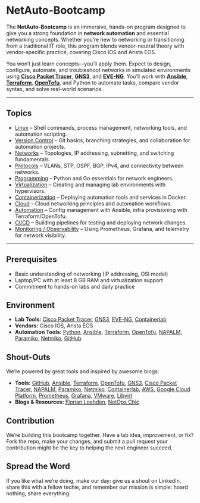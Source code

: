# NetAuto-Bootcamp

The **NetAuto-Bootcamp** is an immersive, hands-on program designed to give you a strong foundation in **network automation** and essential networking concepts. Whether you’re new to networking or transitioning from a traditional IT role, this program blends vendor-neutral theory with vendor-specific practice, covering Cisco IOS and Arista EOS.

You won’t just learn concepts—you’ll apply them. Expect to design, configure, automate, and troubleshoot networks in simulated environments using **[Cisco Packet Tracer](https://www.netacad.com/courses/packet-tracer)**, **[GNS3](https://www.gns3.com/)**, and **[EVE-NG](https://www.eve-ng.net/)**. You’ll work with **[Ansible](https://www.ansible.com/)**, **[Terraform](https://www.terraform.io/)**, **[OpenTofu](https://opentofu.org/)**, and Python to automate tasks, compare vendor syntax, and solve real-world scenarios.

---

## Topics

* [Linux](/Topics/Linux/readme.md) – Shell commands, process management, networking tools, and automation scripting.
* [Version Control](/Topics/VersionControl/readme.md) – Git basics, branching strategies, and collaboration for automation projects.
* [Networks](/Topics/Networks/readme.md) – Topologies, IP addressing, subnetting, and switching fundamentals.
* [Protocols](/Topics/Protocols/readme.md) – VLANs, STP, OSPF, BGP, IPv4, and connectivity between networks.
* [Programming](/Topics/Programming/readme.md) – Python and Go essentials for network engineers.
* [Virtualization](/Topics/Virtualization/readme.md) – Creating and managing lab environments with hypervisors.
* [Containerization](/Topics/Containerization/readme.md) – Deploying automation tools and services in Docker.
* [Cloud](/Topics/Cloud/readme.md) – Cloud networking principles and automation workflows.
* [Automation](/Topics/Automation/readme.md) – Config management with Ansible, infra provisioning with Terraform/OpenTofu.
* [CI/CD](/Topics/CI/readme.md) – Building pipelines for testing and deploying network changes.
* [Monitoring / Observability](/Topics/Monitoring/readme.md) – Using Prometheus, Grafana, and telemetry for network visibility.

---

## Prerequisites

* Basic understanding of networking (IP addressing, OSI model)
* Laptop/PC with at least 8 GB RAM and virtualization support
* Commitment to hands-on labs and daily practice

## Environment

* **Lab Tools:** [Cisco Packet Tracer](https://www.netacad.com/courses/packet-tracer), [GNS3](https://www.gns3.com/), [EVE-NG](https://www.eve-ng.net/), [Containerlab](https://containerlab.dev/)
* **Vendors:** Cisco IOS, Arista EOS
* **Automation Tools:** [Python](https://www.python.org/), [Ansible](https://www.ansible.com/), [Terraform](https://www.terraform.io/), [OpenTofu](https://opentofu.org/), [NAPALM](https://napalm-automation.net/), [Paramiko](http://www.paramiko.org/), [Netmiko](https://pynet.twb-tech.com/blog/netmiko-python-library.html), [GitHub](https://github.com/)

## Shout-Outs

We’re powered by great tools and inspired by awesome blogs:

* **Tools:** [GitHub](https://github.com/), [Ansible](https://www.ansible.com/), [Terraform](https://www.terraform.io/), [OpenTofu](https://opentofu.org/), [GNS3](https://www.gns3.com/), [Cisco Packet Tracer](https://www.netacad.com/courses/packet-tracer), [NAPALM](https://napalm-automation.net/), [Paramiko](http://www.paramiko.org/), [Netmiko](https://pynet.twb-tech.com/blog/netmiko-python-library.html), [Containerlab](https://containerlab.dev/), [AWS](https://aws.amazon.com/), [Google Cloud Platform](https://cloud.google.com/), [Prometheus](https://prometheus.io/), [Grafana](https://grafana.com/), [VMware](https://www.vmware.com/), [Libvirt](https://libvirt.org/)
* **Blogs & Resources:** [Florian Loehden](https://medium.com/@florian.loehden), [NetOps Chic](https://medium.com/@netopschic)

## Contribution

We’re building this bootcamp together. Have a lab idea, improvement, or fix? Fork the repo, make your changes, and submit a pull request your contribution might be the key to helping the next engineer succeed.

## Spread the Word

If you like what we’re doing, make our day: give us a shout on LinkedIn, share this with a fellow techie, and remember our mission is simple: hoard nothing, share everything.

